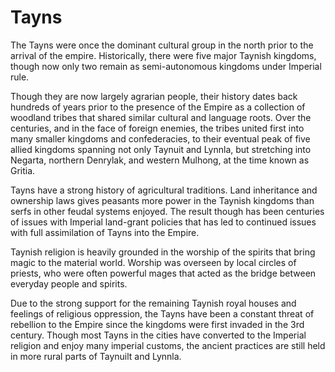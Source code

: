 # Tayns

The Tayns were once the dominant cultural group in the north prior to the arrival of the empire. Historically, there were five major Taynish kingdoms, though now only two remain as semi-autonomous kingdoms under Imperial rule.  

Though they are now largely agrarian people, their history dates back hundreds of years prior to the presence of the Empire as a collection of woodland tribes that shared similar cultural and language roots. Over the centuries, and in the face of foreign enemies, the tribes united first into many smaller kingdoms and confederacies, to their eventual peak of five allied kingdoms spanning not only Taynuit and Lynnla, but stretching into Negarta, northern Denrylak, and western Mulhong, at the time known as Gritia.  

Tayns have a strong history of agricultural traditions. Land inheritance and ownership laws gives peasants more power in the Taynish kingdoms than serfs in other feudal systems enjoyed. The result though has been centuries of issues with Imperial land-grant policies that has led to continued issues with full assimilation of Tayns into the Empire.  

Taynish religion is heavily grounded in the worship of the spirits that bring magic to the material world. Worship was overseen by local circles of priests, who were often powerful mages that acted as the bridge between everyday people and spirits.  

Due to the strong support for the remaining Taynish royal houses and feelings of religious oppression, the Tayns have been a constant threat of rebellion to the Empire since the kingdoms were first invaded in the 3rd century. Though most Tayns in the cities have converted to the Imperial religion and enjoy many imperial customs, the ancient practices are still held in more rural parts of Taynuilt and Lynnla.  
